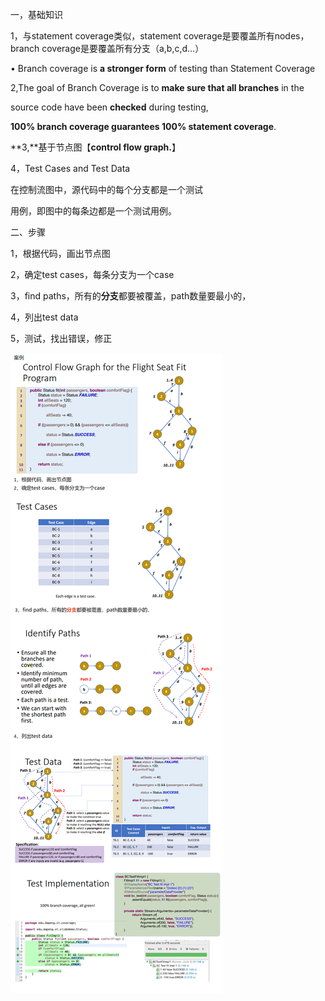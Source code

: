 一，基础知识

1，与statement coverage类似，statement coverage是要覆盖所有nodes，branch coverage是要覆盖所有分支（a,b,c,d…）

• Branch coverage is **a stronger form** of testing than Statement Coverage 

 

2,The goal of Branch Coverage is to **make sure that all branches** in the

source code have been **checked** during testing,

**100% branch coverage guarantees 100% statement coverage**.

 

**3,**基于节点图【**control flow graph.**】

 

4，Test Cases and Test Data

在控制流图中，源代码中的每个分支都是一个测试

用例，即图中的每条边都是一个测试用例。

 

二、步骤

1，根据代码，画出节点图

2，确定test cases，每条分支为一个case

3，find paths，所有的**分支**都要被覆盖，path数量要最小的，

4，列出test data

5，测试，找出错误，修正

 ![image-20240127183409991](assets\image-20240127183409991.png)